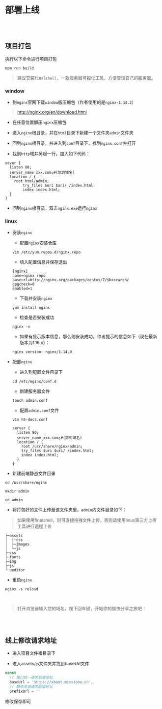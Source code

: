 # 部署上线

<br/>
<br/>

## 项目打包

执行以下命令进行项目打包
```
npm run build
```

> 建议安装`finalshell`，一款服务器可视化工具，方便管理自己的服务器。

### window

- 到`nginx`官网下载`window`版压缩包（作者使用的是`nginx-1.14.2`）

> http://nginx.org/en/download.html

- 在任意位置解压`nginx`压缩包

- 进入`nginx`根目录，并在`html`目录下新建一个文件夹`admin`文件夹

- 回到`nginx`根目录，并进入到`conf`目录下，找到`nginx.conf`并打开

- 找到`http`域并另起一行，加入如下代码：

```
sever {
  listen 80;
  server_name xxx.com;#(您的域名)
  location / {
    root html/admin;
		try_files $uri $uri/ /index.html;
		index index.html;
  }
}
```

- 回到`nginx`根目录，双击`nginx.exe`运行`nginx`

### linux

- 安装`nginx`

  - 配置`nginx`安装仓库

  ```
  vim /etc/yum.repos.d/nginx.repo
  ```

  - 填入配置信息并保存退出

  ```
  [nginx]
  name=nginx repo
  baseurl=http://nginx.org/packages/centos/7/$basearch/
  gpgcheck=0
  enabled=1
  ```

  - 下载并安装`nginx`

  ```
  yum install nginx
  ```

  - 检查是否安装成功

  ```
  nginx -v
  ```

  - 如果有显示版本信息，那么则安装成功。作者提示的信息如下（现在最新版本为1.16.x）：

  ```
  nginx version: nginx/1.14.0
  ```

- 配置`nginx`

  - 进入到配置文件目录下

  ```
  cd /etc/nginx/conf.d
  ```

  - 新建服务器文件

  ```
  touch admin.conf
  ```

  - 配置`admin.conf`文件

  ```
  vim h5-docs.conf
  ```

  ```
  server {
    listen 80;
    server_name xxx.com;#(您的域名)
    location / {
      root /usr/share/nginx/admin;
      try_files $uri $uri/ /index.html;
      index index.html;
    }
  }
  ```

- 新建前端静态文件目录
   
```
cd /usr/share/nginx

```

```
mkdir admin
```

```
cd admin
```

- 将打包好的文件上传至该文件夹里，`admin`内文件目录如下：

> 如果使用finalshell，则可直接拖拽文件上传，否则请使用linux第三方上传工具进行远程上传

```
├─assets
│  ├─css
│  ├─images
│  └─js
├─css
├─fonts
├─img
├─js
└─ueditor
```

- 重启`nginx`

```
nginx -s reload
```

<br/>

> 打开浏览器输入您的域名，按下回车键，开始你的愉快分享之旅吧！

<br/>
<br/>

## 线上修改请求地址

- 进入项目文件根目录下

- 进入assets/js文件夹并找到baseUrl文件

```js
const 
  // 接口统一请求前缀地址
  baseUrl = 'https://aboot.missiono.cn',
  // 静态资源请求前缀地址
  prefixUrl = ''
```

修改保存即可
